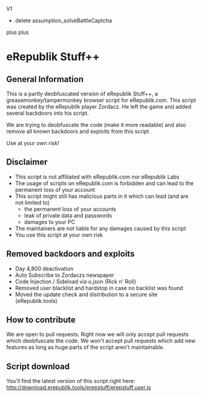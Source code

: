 V1
- delete assumption_solveBattleCaptcha


plus plus

# eRepublik Stuff++

## General Information
This is a partly deobfuscated version of eRepublik Stuff++, a greasemonkey/tampermonkey browser script for eRepublik.com. This script was created by the eRepublik player Zordacz. He left the game and added several backdoors into his script.

We are trying to deobfuscate the code (make it more readable) and also remove all known backdoors and exploits from this script.

Use at your own risk!

## Disclaimer
* This script is not affiliated with eRepublik.com nor eRepublik Labs
* The usage of scripts on eRepublik.com is forbidden and can lead to the permanent loss of your account
* This script might still has malicious parts in it which can lead (and are not limited to)
  * the permanent loss of your accounts
  * leak of private data and passwords
  * damages to your PC
* The maintainers are not liable for any damages caused by this script
* You use this script at your own risk

## Removed backdoors and exploits
* Day 4,800 deactivation
* Auto Subscribe to Zordaczs newspaper
* Code Injection / Sideload via u.json (Rick n' Roll)
* Removed user blacklist and hardstop in case no backlist was found
* Moved the update check and distribution to a secure site (eRepublik.tools)

## How to contribute

We are open to pull requests. Right now we will only accept pull requests which deobfuscate the code. We won't accept pull requests which add new features as long as huge parts of the script aren't maintainable.

## Script download

You'll find the latest version of this script right here: http://download.erepublik.tools/erepstuff/erepstuff.user.js
